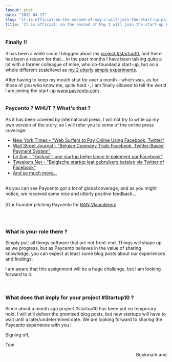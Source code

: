 ```yaml
---
layout: post
date: "2012-04-17"
slug: "it-is-official-on-the-second-of-may-i-will-join-the-start-up-paycento"
title: 'It is official: on the second of May I will join the start-up Paycento'
---
```


<h3>Finally !!</h3>
<p>It has been a while since I blogged about my <a href="http://www.corebvba.be/blog/post/Project-Startup10-Learning-to-build-your-own-business.aspx">project #startup10</a>, and there has been a reason for that... In the past months I have been talking quite a lot with a former colleague of mine, who co-founded a start-up, but on a whole different scale/level as <a href="http://blommekes.be/" target="_blank">my 2 utterly</a>&nbsp;<a href="http://dampen.be/" target="_blank">simple experiments</a>.</p>
<p>After having to keep my mouth shut for over a month - which was, as for those of you who know me, quite hard -, I am finally allowed to tell the world I am joining the start-up&nbsp;<a href="http://paycento.com/" target="_blank">www.paycento.com</a>&nbsp;.</p>
<p><img src="http://www.corebvba.be/blog/image.axd?picture=2012%2f4%2fpaycento.png" alt="" /></p>
<h3>Paycento ? WHUT ? What's that ?</h3>
<p>As it has been covered by international press, I will not try to write up my own version of the story, so I will refer you to some of the online press coverage:</p>
<ul>
<li><a href="http://www.nytimes.com/reuters/2012/04/02/technology/02reuters-paycento-internet.html?_r=2&amp;ref=technology" target="_blank">New York Times - "Web Surfers to Pay Online Using Facebook, Twitter"</a></li>
<li><a href="http://www.nytimes.com/reuters/2012/04/02/technology/02reuters-paycento-internet.html?_r=2&amp;ref=technology" target="_blank">Wall Street Journal - "Belgian Company Trials Facebook, Twitter-Based Payment System"</a></li>
<li><a href="http://geeko.lesoir.be/2012/03/26/exclusif-paycento-une-startup-belge-lance-le-paiement-par-facebook/" target="_blank">Le Soir - "Exclusif : une startup belge lance le paiement par Facebook"</a></li>
<li><a href="http://tweakers.net/nieuws/81102/belgische-start-up-laat-gebruikers-betalen-via-twitter-of-facebook.html" target="_blank">Tweakers.Net - "Belgische startup laat gebruikers betalen via Twitter of Facebook&lrm;"</a></li>
<li><a href="https://www.google.com/search?hl=nl&amp;gl=be&amp;tbm=nws&amp;q=paycento&amp;oq=paycento" target="_blank">And so much more...</a></li>
</ul>
<div><br /></div>
<div>As you can see Paycento got a lot of global coverage, and as you might notice, we received some nice and utterly positive feedback...</div>
<div><br /></div>
<div><img src="http://www.corebvba.be/blog/image.axd?picture=2012%2f4%2fPieterPitchingPaycento.jpg" alt="" /></div>
<div>[Our founder pitching Paycento for <a href="http://www.ban.be/Home/1731/BanVlaanderen" target="_blank">BAN Vlaanderen</a>]</div>
<h3><br /></h3>
<h3>What is your role there ?</h3>
<p>Simply put: all things software that are not front-end.&nbsp;Things will shape up as we progress, but as&nbsp;Paycento believes in the value of sharing knowledge, you can expect at least some blog posts about our experiences and findings.&nbsp;</p>
<p>I am aware that this assignment will be a huge challenge, but I am looking forward to it.</p>
<p>&nbsp;</p>
<h3>What does that imply for your project #Startup10 ?</h3>
<p>Since about a month ago project #startup10 has been put on temporary hold. I will still deliver the promised blog posts, but new startups will have to wait until a later/undetermined date. We are looking forward to sharing the Paycento experience with you !</p>
<p>Signing off,</p>
<p>Tom</p><div style="text-align:right"><a class="addthis_button" href="http://www.addthis.com/bookmark.php?v=250&amp;pub=xa-4aec37702e3161d4"><img src="http://s7.addthis.com/static/btn/v2/lg-share-en.gif" width="125" height="16" alt="Bookmark and Share" style="border:0"/></a><script type="text/javascript" src="http://s7.addthis.com/js/250/addthis_widget.js#pub=xa-4aec37702e3161d4"></script></div>
